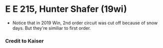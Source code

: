 # E E 215, Hunter Shafer (19wi)
 - Notice that in 2019 Win, 2nd order circuit was cut off because of snow days. But they're similiar to first order.
### Credit to Kaiser